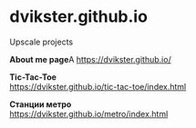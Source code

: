 # dvikster.github.io
Upscale projects<br>

<strong>About me page</strong>A
https://dvikster.github.io/

<strong>Tic-Tac-Toe</strong><br>
https://dvikster.github.io/tic-tac-toe/index.html

<strong>Станции метро</strong><br>
https://dvikster.github.io/metro/index.html